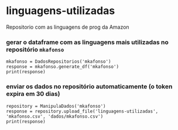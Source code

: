 # linguagens-utilizadas
Repositorio com as linguagens de prog da Amazon

### gerar o dataframe com as linguagens mais utilizadas no repositório `mkafonso`
```
mkafonso = DadosRepositorios('mkafonso')
response = mkafonso.generate_df('mkafonso')
print(response)
```

### enviar os dados no repositório automaticamente (o token expira em 30 dias)
```
repository = ManipulaDados('mkafonso')
response = repository.upload_file('linguagens-utilizadas', 'mkafonso.csv', 'dados/mkafonso.csv')
print(response)
```
